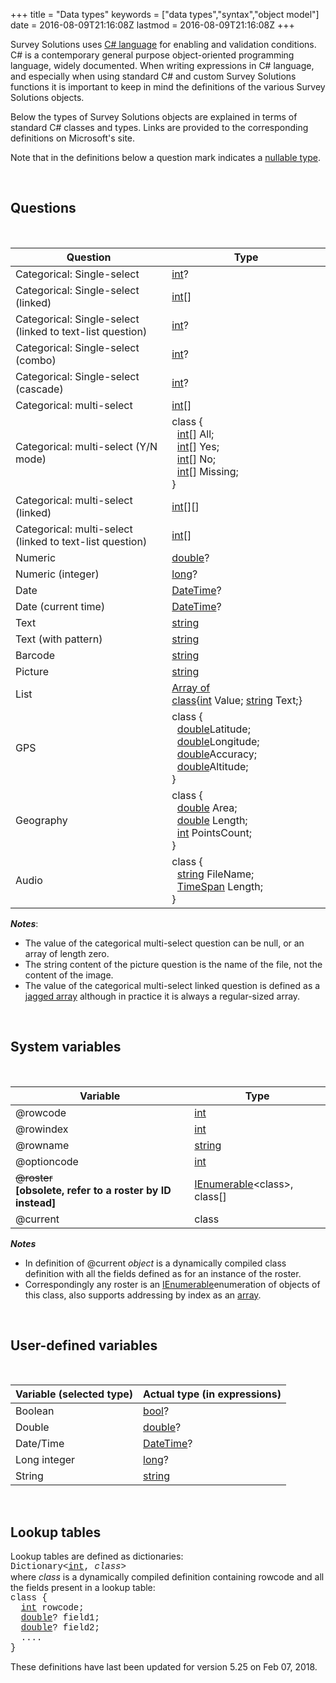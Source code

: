 +++
title = "Data types"
keywords = ["data types","syntax","object model"]
date = 2016-08-09T21:16:08Z
lastmod = 2016-08-09T21:16:08Z
+++

Survey Solutions uses [C\#
language](https://en.wikipedia.org/wiki/C_Sharp_(programming_language))
for enabling and validation conditions. C\# is a contemporary general
purpose object-oriented programming language, widely documented. When
writing expressions in C\# language, and especially when using standard
C\# and custom Survey Solutions functions it is important to keep in
mind the definitions of the various Survey Solutions objects.  
  
Below the types of Survey Solutions objects are explained in terms of
standard C\# classes and types. Links are provided to the corresponding
definitions on Microsoft's site.  
  
Note that in the definitions below a question mark indicates a [nullable
type](https://msdn.microsoft.com/en-us/library/system.nullable(v=vs.110).aspx).  
  
 

Questions
---------

 

<table>
<thead>
<tr class="header">
<th><strong>Question</strong></th>
<th><strong>Type</strong></th>
</tr>
</thead>
<tbody>
<tr class="odd">
<td>Categorical: Single-select</td>
<td><a href="https://docs.microsoft.com/en-us/dotnet/csharp/language-reference/keywords/int">int</a>?</td>
</tr>
<tr class="even">
<td>Categorical: Single-select (linked)</td>
<td><a href="https://docs.microsoft.com/en-us/dotnet/csharp/language-reference/keywords/int">int</a>[]</td>
</tr>
<tr class="odd">
<td>Categorical: Single-select (linked to text-list question)</td>
<td><a href="https://docs.microsoft.com/en-us/dotnet/csharp/language-reference/keywords/int">int</a>?</td>
</tr>
<tr class="even">
<td>Categorical: Single-select (combo)</td>
<td><a href="https://docs.microsoft.com/en-us/dotnet/csharp/language-reference/keywords/int">int</a>?</td>
</tr>
<tr class="odd">
<td>Categorical: Single-select (cascade)</td>
<td><a href="https://docs.microsoft.com/en-us/dotnet/csharp/language-reference/keywords/int">int</a>?</td>
</tr>
<tr class="even">
<td>Categorical: multi-select</td>
<td><a href="https://docs.microsoft.com/en-us/dotnet/csharp/language-reference/keywords/int">int</a>[]</td>
</tr>
<tr class="odd">
<td>Categorical: multi-select (Y/N mode)</td>
<td>class {<br />
  <a href="https://docs.microsoft.com/en-us/dotnet/csharp/language-reference/keywords/int">int</a>[] All;<br />
  <a href="https://docs.microsoft.com/en-us/dotnet/csharp/language-reference/keywords/int">int</a>[] Yes;<br />
  <a href="https://docs.microsoft.com/en-us/dotnet/csharp/language-reference/keywords/int">int</a>[] No;<br />
  <a href="https://docs.microsoft.com/en-us/dotnet/csharp/language-reference/keywords/int">int</a>[] Missing;<br />
}</td>
</tr>
<tr class="even">
<td>Categorical: multi-select (linked)</td>
<td><a href="https://docs.microsoft.com/en-us/dotnet/csharp/language-reference/keywords/int">int</a>[][]</td>
</tr>
<tr class="odd">
<td>Categorical: multi-select (linked to text-list question)</td>
<td><a href="https://docs.microsoft.com/en-us/dotnet/csharp/language-reference/keywords/int">int</a>[]</td>
</tr>
<tr class="even">
<td>Numeric</td>
<td><a href="https://msdn.microsoft.com/en-us/library/678hzkk9.aspx">double</a>?</td>
</tr>
<tr class="odd">
<td>Numeric (integer)</td>
<td><a href="https://msdn.microsoft.com/en-us/library/ctetwysk.aspx">long</a>?</td>
</tr>
<tr class="even">
<td>Date</td>
<td><a href="https://msdn.microsoft.com/en-us/library/system.datetime(v=vs.110).aspx">DateTime</a>?</td>
</tr>
<tr class="odd">
<td>Date (current time)</td>
<td><a href="https://msdn.microsoft.com/en-us/library/system.datetime(v=vs.110).aspx">DateTime</a>?</td>
</tr>
<tr class="even">
<td>Text</td>
<td><a href="https://msdn.microsoft.com/en-us/library/362314fe.aspx">string</a></td>
</tr>
<tr class="odd">
<td>Text (with pattern)</td>
<td><a href="https://msdn.microsoft.com/en-us/library/362314fe.aspx">string</a></td>
</tr>
<tr class="even">
<td>Barcode</td>
<td><a href="https://msdn.microsoft.com/en-us/library/362314fe.aspx">string</a></td>
</tr>
<tr class="odd">
<td>Picture</td>
<td><a href="https://msdn.microsoft.com/en-us/library/362314fe.aspx">string</a></td>
</tr>
<tr class="even">
<td>List</td>
<td><a href="https://msdn.microsoft.com/en-us/library/system.array(v=vs.110).aspx">Array of class</a>{<a href="https://docs.microsoft.com/en-us/dotnet/csharp/language-reference/keywords/int">int</a> Value; <a href="https://msdn.microsoft.com/en-us/library/362314fe.aspx">string</a> Text;}</td>
</tr>
<tr class="odd">
<td>GPS</td>
<td>class {<br />
  <a href="https://msdn.microsoft.com/en-us/library/678hzkk9.aspx">double</a>Latitude;<br />
  <a href="https://msdn.microsoft.com/en-us/library/678hzkk9.aspx">double</a>Longitude;<br />
  <a href="https://msdn.microsoft.com/en-us/library/678hzkk9.aspx">double</a>Accuracy;<br />
  <a href="https://msdn.microsoft.com/en-us/library/678hzkk9.aspx">double</a>Altitude;<br />
}</td>
</tr>
<tr class="even">
<td>Geography</td>
<td>class {<br />
  <a href="http://msdn.microsoft.com/en-us/library/678hzkk9.aspx">double</a> Area;<br />
  <a href="http://msdn.microsoft.com/en-us/library/678hzkk9.aspx">double</a> Length;<br />
  <a href="http://docs.microsoft.com/en-us/dotnet/csharp/language-reference/keywords/int">int</a> PointsCount;<br />
}</td>
</tr>
<tr class="odd">
<td>Audio</td>
<td>class {<br />
  <a href="https://msdn.microsoft.com/en-us/library/362314fe.aspx">string</a> FileName;<br />
  <a href="https://msdn.microsoft.com/en-us/library/system.timespan(v=vs.110).aspx">TimeSpan</a> Length;<br />
}</td>
</tr>
</tbody>
</table>

  
***Notes***:

-   The value of the categorical multi-select question can be null, or
    an array of length zero.
-   The string content of the picture question is the name of the file,
    not the content of the image.
-   The value of the categorical multi-select linked question is defined
    as a [jagged
    array](https://msdn.microsoft.com/en-us/library/2s05feca.aspx)
    although in practice it is always a regular-sized array.

  
  
 

System variables
----------------

 

<table>
<thead>
<tr class="header">
<th><strong>Variable</strong></th>
<th><strong>Type</strong></th>
</tr>
</thead>
<tbody>
<tr class="odd">
<td>@rowcode</td>
<td><a href="https://docs.microsoft.com/en-us/dotnet/csharp/language-reference/keywords/int">int</a></td>
</tr>
<tr class="even">
<td>@rowindex</td>
<td><a href="https://msdn.microsoft.com/en-us/library/5kzh1b5w.aspx">int</a></td>
</tr>
<tr class="odd">
<td>@rowname</td>
<td><a href="https://msdn.microsoft.com/en-us/library/362314fe.aspx">string</a></td>
</tr>
<tr class="even">
<td>@optioncode</td>
<td><a href="https://msdn.microsoft.com/en-us/library/5kzh1b5w.aspx">int</a></td>
</tr>
<tr class="odd">
<td><del>@roster</del><br />
​<strong>[obsolete, refer to a roster by ID instead]</strong></td>
<td><a href="https://msdn.microsoft.com/en-us/library/system.collections.ienumerable(v=vs.110).aspx">IEnumerable</a>&lt;class&gt;, class[]</td>
</tr>
<tr class="even">
<td>@current</td>
<td>class</td>
</tr>
</tbody>
</table>

  
***Notes***

-   In definition of @current *object* is a dynamically compiled class
    definition with all the fields defined as for an instance of the
    roster.
-   Correspondingly any roster is an
    [IEnumerable](https://msdn.microsoft.com/en-us/library/system.collections.ienumerable(v=vs.110).aspx)enumeration
    of objects of this class, also supports addressing by index as an
    [array](https://msdn.microsoft.com/en-us/library/0a7fscd0.aspx).

  
  
 

User-defined variables
----------------------

 

<table>
<thead>
<tr class="header">
<th><strong>Variable (selected type)</strong></th>
<th><strong>Actual type (in expressions)</strong></th>
</tr>
</thead>
<tbody>
<tr class="odd">
<td>Boolean</td>
<td><a href="https://msdn.microsoft.com/en-us/library/c8f5xwh7.aspx">bool</a>?</td>
</tr>
<tr class="even">
<td>Double</td>
<td><a href="http://msdn.microsoft.com/en-us/library/678hzkk9.aspx">double</a>?</td>
</tr>
<tr class="odd">
<td>Date/Time</td>
<td><a href="http://msdn.microsoft.com/en-us/library/system.datetime(v=vs.110).aspx">DateTime</a>?</td>
</tr>
<tr class="even">
<td>Long integer</td>
<td><a href="https://msdn.microsoft.com/en-us/library/ctetwysk.aspx">long</a>?</td>
</tr>
<tr class="odd">
<td>String</td>
<td><a href="http://msdn.microsoft.com/en-us/library/362314fe.aspx">string</a></td>
</tr>
</tbody>
</table>

  
  
 

Lookup tables
-------------

  
Lookup tables are defined as dictionaries:  
<span
style="font-family:courier new,courier,monospace;">Dictionary&lt;[int](https://docs.microsoft.com/en-us/dotnet/csharp/language-reference/keywords/int),
*class*&gt;</span>  
where *class* is a dynamically compiled definition containing rowcode
and all the fields present in a lookup table:  
<span style="font-family:courier new,courier,monospace;">class {  
  [int](https://docs.microsoft.com/en-us/dotnet/csharp/language-reference/keywords/int)
rowcode;  
  [double](https://msdn.microsoft.com/en-us/library/678hzkk9.aspx)?
field1;  
  [double](https://msdn.microsoft.com/en-us/library/678hzkk9.aspx)?
field2;  
  ....  
}</span>  
  
These definitions have last been updated for version 5.25 on Feb 07,
2018.

